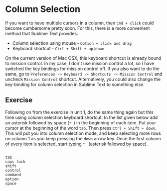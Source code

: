 Column Selection
=================

If you want to have multiple cursors in a column, then `Cmd + click`
could become cumbersome pretty soon. For this, there is a more convenient
method that Sublime Text provides.

* Column selection using mouse - `Option + click and drag`
* Keyboard shortcut - `Ctrl + Shift + up|down`

On the current version of Mac OSX, this keyboard shortcut is already bound to
mission control. In my case, I don't use mission control a lot, so I have
switched the key bindings for mission control off. If you also want to do the
same, go to `Preferences -> Keyboard -> Shortcuts -> Mission Control` and
uncheck `Mission Control` shortcut. Alternatively, you could also change the
key-binding for column selection in Sublime Text to something else.

Exercise
---------

Following on from the exercise in unit 1, do the same thing again but this
time using column selection keyboard shortcut. In the list given below add an
asterisk followed by space (`* `) in the beginning of each item. Put your
cursor at the beginning of the word `tab`. Then press `Ctrl + Shift + down`.
This will put you into column selection mode, and keep selecting more rows on
column 1 as you keep pressing the `down` arrow key. Once the first column of
every item is selected, start typing `* ` (asterisk followed by space).

```

tab
caps lock
shift
control
command
option
space

```
